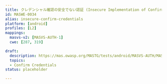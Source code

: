 ```yaml
---
title: クレデンシャル確認の安全でない認証 (Insecure Implementation of Confirm Credentials)
id: MASWE-0034
alias: insecure-confirm-credentials
platform: [android]
profiles: [L2]
mappings:
  masvs-v2: [MASVS-AUTH-1]
  cwe: [287, 319]

draft:
  description: https://mas.owasp.org/MASTG/tests/android/MASVS-AUTH/MASTG-TEST-0017/
  topics:
  - Confirm Credentials
status: placeholder

---
```


